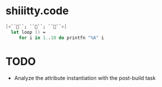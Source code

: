 # shiiitty.code

```fsharp
[<``💩``; ``💩``; ``💩``>]
  let loop () =
     for i in 1..10 do printfn "%A" i
```

# TODO

* Analyze the attribute instantiation with the post-build task